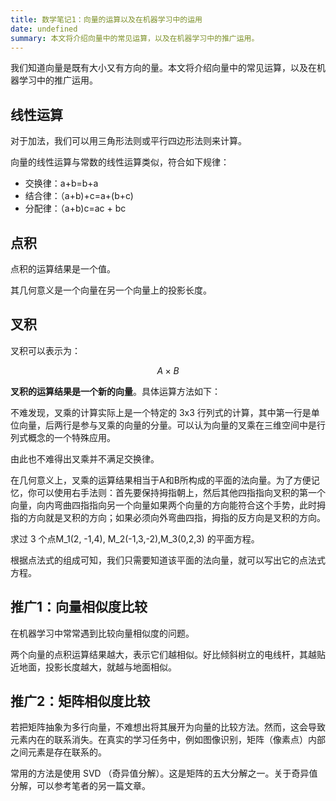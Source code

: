 ```yaml
---
title: 数学笔记1：向量的运算以及在机器学习中的运用
date: undefined
summary: 本文将介绍向量中的常见运算，以及在机器学习中的推广运用。
---
```



我们知道向量是既有大小又有方向的量。本文将介绍向量中的常见运算，以及在机器学习中的推广运用。

## 线性运算

对于加法，我们可以用三角形法则或平行四边形法则来计算。

向量的线性运算与常数的线性运算类似，符合如下规律：
- 交换律：a+b=b+a
- 结合律：（a+b)+c=a+(b+c)
- 分配律：（a+b)c=ac + bc

## 点积

点积的运算结果是一个值。

其几何意义是一个向量在另一个向量上的投影长度。

## 叉积

叉积可以表示为：

$$
A × B
$$

**叉积的运算结果是一个新的向量**。具体运算方法如下：

不难发现，叉乘的计算实际上是一个特定的 3x3 行列式的计算，其中第一行是单位向量，后两行是参与叉乘的向量的分量。可以认为向量的叉乘在三维空间中是行列式概念的一个特殊应用。

由此也不难得出叉乘并不满足交换律。

在几何意义上，叉乘的运算结果相当于A和B所构成的平面的法向量。为了方便记忆，你可以使用右手法则：首先要保持拇指朝上，然后其他四指指向叉积的第一个向量，向内弯曲四指指向另一个向量如果两个向量的方向能符合这个手势，此时拇指的方向就是叉积的方向；如果必须向外弯曲四指，拇指的反方向是叉积的方向。

求过 3 个点M_1(2, -1,4), M_2(-1,3,-2),M_3(0,2,3) 的平面方程。

根据点法式的组成可知，我们只需要知道该平面的法向量，就可以写出它的点法式方程。

## 推广1：向量相似度比较

在机器学习中常常遇到比较向量相似度的问题。

两个向量的点积运算结果越大，表示它们越相似。好比倾斜树立的电线杆，其越贴近地面，投影长度越大，就越与地面相似。

## 推广2：矩阵相似度比较

若把矩阵抽象为多行向量，不难想出将其展开为向量的比较方法。然而，这会导致元素内在的联系消失。在真实的学习任务中，例如图像识别，矩阵（像素点）内部之间元素是存在联系的。

常用的方法是使用 SVD （奇异值分解）。这是矩阵的五大分解之一。关于奇异值分解，可以参考笔者的另一篇文章。
